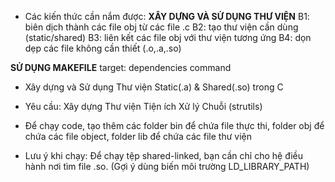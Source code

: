 - Các kiến thức cần nắm được:
**XÂY DỰNG VÀ SỬ DỤNG THƯ VIỆN**
B1: biên dịch thành các file obj từ các file .c
B2: tạo thư viện cần dùng (static/shared)
B3: liên kết các file obj với thư viện tương ứng
B4: dọn dẹp các file không cần thiết (.o,.a,.so)

**SỬ DỤNG MAKEFILE**
target: dependencies
<TAB>command

- Xây dựng và Sử dụng Thư viện Static(.a) & Shared(.so) trong C

- Yêu cầu: Xây dựng Thư viện Tiện ích Xử lý Chuỗi (strutils)

- Để chạy code, tạo thêm các folder bin để chứa file thực thi, folder obj để chứa các file object,
folder lib để chứa các file thư viện
- Lưu ý khi chạy: Để chạy tệp shared-linked, bạn cần chỉ cho hệ điều hành nơi tìm file .so. (Gợi ý dùng biến môi trường LD_LIBRARY_PATH)